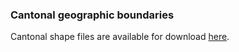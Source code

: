 ### Cantonal geographic boundaries

Cantonal shape files are available for download [here](https://shop.swisstopo.admin.ch/en/products/landscape/boundaries3D).
